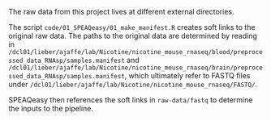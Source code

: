 The raw data from this project lives at different external directories.

The script `code/01_SPEAQeasy/01_make_manifest.R` creates soft links to the original raw data. The paths to the original data are determined by reading in `/dcl01/lieber/ajaffe/lab/Nicotine/nicotine_mouse_rnaseq/blood/preprocessed_data_RNAsp/samples.manifest` and `/dcl01/lieber/ajaffe/lab/Nicotine/nicotine_mouse_rnaseq/brain/preprocessed_data_RNAsp/samples.manifest`, which ultimately refer to FASTQ files under `/dcl01/lieber/ajaffe/lab/Nicotine/nicotine_mouse_rnaseq/FASTQ/`.

SPEAQeasy then references the soft links in `raw-data/fastq` to determine the inputs to the pipeline.
